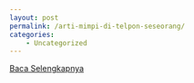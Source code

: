 ```yaml
---
layout: post
permalink: /arti-mimpi-di-telpon-seseorang/
categories:
    - Uncategorized
---
```


[Baca Selengkapnya](/06)